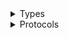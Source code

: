 <details>
<summary>Types</summary>

  - [Architectures](/Architectures)
  - [Event](/Event)
  - [LogService](/LogService)
  - [LogSeverity](/LogSeverity)
  - [ProjectLoadedEventHandler](/ProjectLoadedEventHandler)
  - [ProjectService](/ProjectService)
  - [ProjectService.ProjectLoadingError](/ProjectService.ProjectLoadingError)

</details>

<details>
<summary>Protocols</summary>

  - [Project](/Project)
  - [ProjectBuilder](/ProjectBuilder)

</details>
